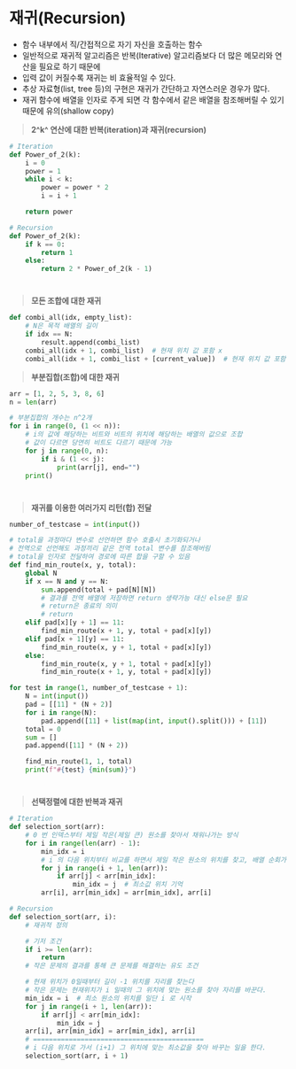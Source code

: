 # 재귀(Recursion)

- 함수 내부에서 직/간접적으로 자기 자신을 호출하는 함수
- 일반적으로 재귀적 알고리즘은 반복(Iterative) 알고리즘보다 더 많은 메모리와 연산을 필요로 하기 때문에
- 입력 값이 커질수록 재귀는 비 효율적일 수 있다.
- 추상 자료형(list, tree 등)의 구현은 재귀가 간단하고 자연스러운 경우가 많다.
- 재귀 함수에 배열을 인자로 주게 되면 각 함수에서 같은 배열을 참조해버릴 수 있기 때문에 유의(shallow copy)

> **2^k^ 연산에 대한 반복(iteration)과 재귀(recursion)**

```python
# Iteration
def Power_of_2(k):
	i = 0
	power = 1
	while i < k:
		power = power * 2
		i = i + 1

	return power
```

```python
# Recursion
def Power_of_2(k):
	if k == 0:
		return 1
	else:
		return 2 * Power_of_2(k - 1)
```

#

> **모든 조합에 대한 재귀**

```python
def combi_all(idx, empty_list):
    # N은 목적 배열의 길이
    if idx == N:
        result.append(combi_list)
    combi_all(idx + 1, combi_list)  # 현재 위치 값 포함 x
    combi_all(idx + 1, combi_list + [current_value])  # 현재 위치 값 포함 o
```

> **부분집합(조합)에 대한 재귀**

```python
arr = [1, 2, 5, 3, 8, 6]
n = len(arr)

# 부분집합의 개수는 n^2개
for i in range(0, (1 << n)):
    # i의 값에 해당하는 비트와 비트의 위치에 해당하는 배열의 값으로 조합
    # 값이 다르면 당연히 비트도 다르기 때문에 가능
    for j in range(0, n):
        if i & (1 << j):
            print(arr[j], end="")
    print()
```

#

> **재귀를 이용한 여러가지 리턴(합) 전달**

```python
number_of_testcase = int(input())

# total을 과정마다 변수로 선언하면 함수 호출시 초기화되거나
# 전역으로 선언해도 과정끼리 같은 전역 total 변수를 참조해버림
# total을 인자로 전달하여 경로에 따른 합을 구할 수 있음
def find_min_route(x, y, total):
    global N
    if x == N and y == N:
        sum.append(total + pad[N][N])
        # 결과를 전역 배열에 저장하면 return 생략가능 대신 else문 필요
        # return은 종료의 의미
        # return
    elif pad[x][y + 1] == 11:
        find_min_route(x + 1, y, total + pad[x][y])
    elif pad[x + 1][y] == 11:
        find_min_route(x, y + 1, total + pad[x][y])
    else:
        find_min_route(x, y + 1, total + pad[x][y])
        find_min_route(x + 1, y, total + pad[x][y])

for test in range(1, number_of_testcase + 1):
    N = int(input())
    pad = [[11] * (N + 2)]
    for i in range(N):
        pad.append([11] + list(map(int, input().split())) + [11])
    total = 0
    sum = []
    pad.append([11] * (N + 2))

    find_min_route(1, 1, total)
    print(f"#{test} {min(sum)}")
```

#

> **선택정렬에 대한 반복과 재귀**

```python
# Iteration
def selection_sort(arr):
    # 0 번 인덱스부터 제일 작은(제일 큰) 원소를 찾아서 채워나가는 방식
    for i in range(len(arr) - 1):
        min_idx = i
        # i 의 다음 위치부터 비교를 하면서 제일 작은 원소의 위치를 찾고, 배열 순회가 끝나면 자리를 바꾼다.
        for j in range(i + 1, len(arr)):
            if arr[j] < arr[min_idx]:
                min_idx = j  # 최소값 위치 기억
        arr[i], arr[min_idx] = arr[min_idx], arr[i]

```

```python
# Recursion
def selection_sort(arr, i):
    # 재귀적 정의

    # 기저 조건
    if i >= len(arr):
        return
    # 작은 문제의 결과를 통해 큰 문제를 해결하는 유도 조건

    # 현재 위치가 0일때부터 길이 -1 위치를 자리를 찾는다
    # 작은 문제는 현재위치가 i 일때의 그 위치에 맞는 원소를 찾아 자리를 바꾼다.
    min_idx = i  # 최소 원소의 위치를 일단 i 로 시작
    for j in range(i + 1, len(arr)):
        if arr[j] < arr[min_idx]:
            min_idx = j
    arr[i], arr[min_idx] = arr[min_idx], arr[i]
    # ===========================================
    # i 다음 위치로 가서 (i+1) 그 위치에 맞는 최소값을 찾아 바꾸는 일을 한다.
    selection_sort(arr, i + 1)

```
